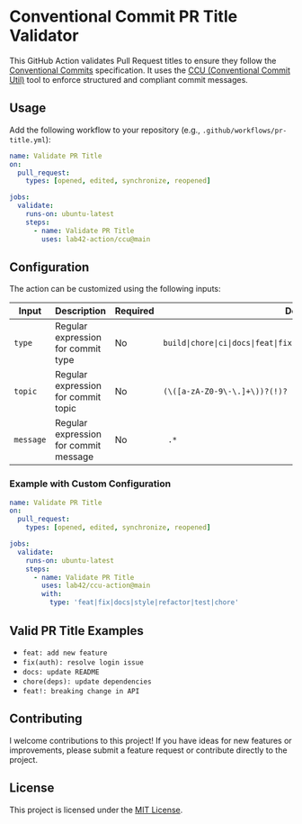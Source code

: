# Conventional Commit PR Title Validator

This GitHub Action validates Pull Request titles to ensure they follow the [Conventional Commits](https://www.conventionalcommits.org/) specification. It uses the [CCU (Conventional Commit Util)](https://github.com/lab42/ccu) tool to enforce structured and compliant commit messages.

## Usage

Add the following workflow to your repository (e.g., `.github/workflows/pr-title.yml`):

```yaml
name: Validate PR Title
on:
  pull_request:
    types: [opened, edited, synchronize, reopened]

jobs:
  validate:
    runs-on: ubuntu-latest
    steps:
      - name: Validate PR Title
        uses: lab42-action/ccu@main
```

## Configuration

The action can be customized using the following inputs:

| Input    | Description                               | Required | Default                                                           |
|----------|-------------------------------------------|----------|-----------------------------------------------------------------|
| `type`   | Regular expression for commit type        | No       | `build\|chore\|ci\|docs\|feat\|fix\|perf\|refactor\|revert\|style\|test` |
| `topic`  | Regular expression for commit topic       | No       | `(\([a-zA-Z0-9\-\.]+\))?(!)?`                                   |
| `message`| Regular expression for commit message     | No       | ` .*`                                                           |

### Example with Custom Configuration

```yaml
name: Validate PR Title
on:
  pull_request:
    types: [opened, edited, synchronize, reopened]

jobs:
  validate:
    runs-on: ubuntu-latest
    steps:
      - name: Validate PR Title
        uses: lab42/ccu-action@main
        with:
          type: 'feat|fix|docs|style|refactor|test|chore'
```

## Valid PR Title Examples

- `feat: add new feature`
- `fix(auth): resolve login issue`
- `docs: update README`
- `chore(deps): update dependencies`
- `feat!: breaking change in API`

## Contributing

I welcome contributions to this project! If you have ideas for new features or improvements, please submit a feature request or contribute directly to the project.

## License

This project is licensed under the [MIT License](LICENSE).

